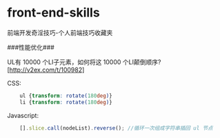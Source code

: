 front-end-skills
================

前端开发奇淫技巧-个人前端技巧收藏夹

###性能优化###

UL有 10000 个LI子元素，如何将这 10000 个LI颠倒顺序? [http://v2ex.com/t/100982]

CSS:
```css
    ul {transform: rotate(180deg)} 
    li {transform: rotate(180deg)}
```  
Javascript:

```javascript
    [].slice.call(nodeList).reverse(); //循环一次组成字符串插回 ul 节点
```
